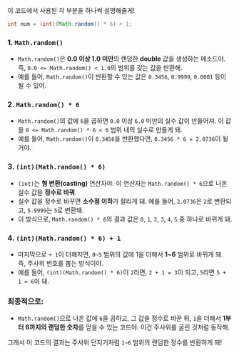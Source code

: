 이 코드에서 사용된 각 부분을 하나씩 설명해줄게!

```java
int num = (int)(Math.random() * 6) + 1;
```

### 1. **`Math.random()`**

- `Math.random()`은 **0.0 이상 1.0 미만**의 랜덤한 **double** 값을 생성하는 메소드야. 즉, `0.0 <= Math.random() < 1.0`의 범위를 갖는 값을 반환해.
- 예를 들어, `Math.random()`이 반환할 수 있는 값은 `0.3456`, `0.9999`, `0.0001` 등이 될 수 있어.

### 2. **`Math.random() * 6`**

- `Math.random()`의 값에 `6`을 곱하면 `0.0` 이상 `6.0` 미만의 실수 값이 만들어져. 이 값을 `0 <= Math.random() * 6 < 6` 범위 내의 실수로 만들게 돼.
- 예를 들어, `Math.random()`이 `0.3456`을 반환했다면, `0.3456 * 6 = 2.0736`이 될 거야.

### 3. **`(int)(Math.random() * 6)`**

- `(int)`는 **형 변환(casting)** 연산자야. 이 연산자는 `Math.random() * 6`으로 나온 실수 값을 **정수로 바꿔**.
- 실수 값을 정수로 바꾸면 **소수점 이하**가 잘리게 돼. 예를 들어, `2.0736`은 `2`로 변환되고, `5.9999`는 `5`로 변환돼.
- 이 방식으로, `Math.random() * 6`의 결과 값은 `0`, `1`, `2`, `3`, `4`, `5` 중 하나로 바뀌게 돼.

### 4. **`(int)(Math.random() * 6) + 1`**

- 마지막으로 `+ 1`이 더해지면, `0~5` 범위의 값에 1을 더해서 **1\~6** 범위로 바뀌게 돼. 즉, 주사위 번호를 뽑는 방식이야.
- 예를 들어, `(int)(Math.random() * 6)`이 `2`라면, `2 + 1 = 3`이 되고, `5`라면 `5 + 1 = 6`이 돼.

### 최종적으로:

- `Math.random()`으로 나온 값에 `6`을 곱하고, 그 값을 정수로 바꾼 뒤, `1`을 더해서 **1부터 6까지의 랜덤한 숫자**를 얻을 수 있는 코드야. 이건 주사위를 굴린 것처럼 동작해.

그래서 이 코드의 결과는 주사위 던지기처럼 `1~6` 범위의 랜덤한 정수를 반환하게 돼!

